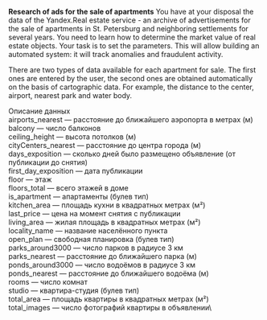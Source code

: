 **Research of ads for the sale of apartments**
You have at your disposal the data of the Yandex.Real estate service - an archive of advertisements for the sale of apartments in St. Petersburg and neighboring settlements for several years. You need to learn how to determine the market value of real estate objects. Your task is to set the parameters. This will allow building an automated system: it will track anomalies and fraudulent activity.

There are two types of data available for each apartment for sale. The first ones are entered by the user, the second ones are obtained automatically on the basis of cartographic data. For example, the distance to the center, airport, nearest park and water body.

Описание данных\
airports_nearest — расстояние до ближайшего аэропорта в метрах (м)\
balcony — число балконов\
ceiling_height — высота потолков (м)\
cityCenters_nearest — расстояние до центра города (м)\
days_exposition — сколько дней было размещено объявление (от публикации до снятия)\
first_day_exposition — дата публикации\
floor — этаж\
floors_total — всего этажей в доме\
is_apartment — апартаменты (булев тип)\
kitchen_area — площадь кухни в квадратных метрах (м²)\
last_price — цена на момент снятия с публикации\
living_area — жилая площадь в квадратных метрах (м²)\
locality_name — название населённого пункта\
open_plan — свободная планировка (булев тип)\
parks_around3000 — число парков в радиусе 3 км\
parks_nearest — расстояние до ближайшего парка (м)\
ponds_around3000 — число водоёмов в радиусе 3 км\
ponds_nearest — расстояние до ближайшего водоёма (м)\
rooms — число комнат\
studio — квартира-студия (булев тип)\
total_area — площадь квартиры в квадратных метрах (м²)\
total_images — число фотографий квартиры в объявлении\
